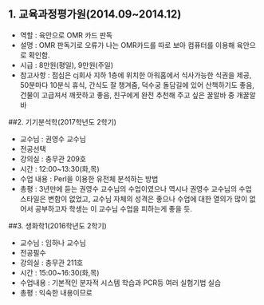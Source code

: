 ## 1. 교육과정평가원(2014.09~2014.12)
- 역할 :  육안으로 OMR 카드 판독
- 설명 : OMR 판독기로 오류가 나는 OMR카드를 따로 보아 컴퓨터를 이용해 육안으로 확인함.
- 시급 : 8만원(평일), 9만원(주일)
- 참고사항 : 점심은 cj회사 지하 1층에 위치한 아워홈에서 식사가능한 식권을 제공, 50분마다 10분식 휴식, 간식도 잘 챙겨줌, 덕수궁 돌담길에 있어 산책하기도 좋음, 건물이 고급져서 깨끗하고 좋음, 친구에게 완전 추천해 주고 싶은 꿀알바 중 개꿀알바


##2. 기기분석학(2017학년도 2학기)
- 교수님 : 권영수 교수님
- 전공선택
- 강의실 : 충무관 209호
- 시간 : 12:00~13:30(화,목)
- 수업 내용 : Perl을 이용한 유전체 분석하는 방법
- 총평 : 3년만에 듣는 권영수 교수님의 수업이였으나 역시나 권영수 교수님의 수업 스타일은 변함이 없었고, 교수님 자체의 성격은 좋으나 수업에 대한 열의가 많이 없어서 공부하고자 학생는 이 교수님 수업을 피하는게 좋을  듯.

##3. 생화학1(2016학년도 2학기)
- 교수님 : 임하나 교수님
- 전공필수
- 강의실 : 충무관 211호
- 시간 : 15:00~16:30(화,목)
- 수업내용 : 기본적인 분자적 시스템 학습과 PCR등 여러 실험기법 실습
- 총평 : 익숙한 내용이므로 